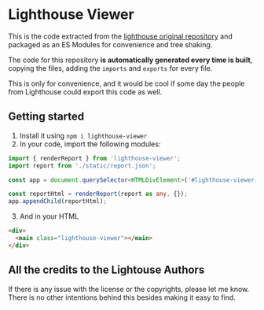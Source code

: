 # Lighthouse Viewer
This is the code extracted from the [lighthouse original repository](https://github.com/GoogleChrome/lighthouse/tree/master/lighthouse-core/report/html)
and packaged as an ES Modules for convenience and tree shaking.
 
The code for this repository **is automatically generated every time is built**, copying the files, adding the `imports` 
and `exports` for every file.

This is only for convenience, and it would be cool if some day the people from Lighthouse could export this code as well.

## Getting started

1. Install it using `npm i lighthouse-viewer`
2. In your code, import the following modules:

```ts
import { renderReport } from 'lighthouse-viewer';
import report from './static/report.json';

const app = document.querySelector<HTMLDivElement>('#lighthouse-viewer-element')!;

const reportHtml = renderReport(report as any, {});
app.appendChild(reportHtml);
```

3. And in your HTML

```html
<div>
  <main class="lighthouse-viewer"></main>
</div>
```
## All the credits to the Lightouse Authors
If there is any issue with the license or the copyrights, please let me know. There is no other intentions behind this 
besides making it easy to find.
